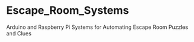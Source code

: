 # Escape_Room_Systems
Arduino and Raspberry Pi Systems for Automating Escape Room Puzzles and Clues
